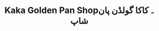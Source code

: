 ---
title: "Kaka Golden Pan Shop۔ کاکا گولڈن پان شاپ"
url: /karachi/kaka-golden-pan-shop-khkh-gwlddn-pn-shp/
shop: Leiher
---